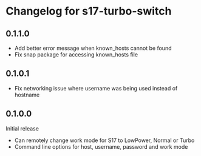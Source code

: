 # Changelog for s17-turbo-switch

## 0.1.1.0

- Add better error message when known_hosts cannot be found
- Fix snap package for accessing known_hosts file

## 0.1.0.1

- Fix networking issue where username was being used instead of hostname

## 0.1.0.0

Initial release

- Can remotely change work mode for S17 to LowPower, Normal or Turbo
- Command line options for host, username, password and work mode
